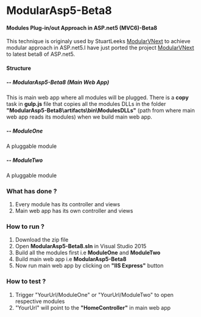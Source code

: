 # ModularAsp5-Beta8
#### Modules Plug-in/out Approach in ASP.net5 (MVC6)-Beta8

This technique is originaly used by StuartLeeks [ModularVNext](https://github.com/stuartleeks/ModularVNext) to achieve modular
approach in ASP.net5.I have just ported the project [ModularVNext](https://github.com/stuartleeks/ModularVNext) to latest 
beta8 of ASP.net5.


#### Structure

##### -- ModularAsp5-Beta8 (Main Web App)

This is main web app where all modules will be plugged. There is a **copy** task in **gulp.js** file that copies all the 
modules DLLs in the folder **"ModularAsp5-Beta8\artifacts\bin\ModulesDLLs"** (path from where main web app reads its modules) 
when we build main web app.

##### -- ModuleOne

A pluggable module

##### -- ModuleTwo

A pluggable module



### What has done ?

1. Every module has its controller and views
2. Main web app has its own controller and views


### How to run ?

1. Download the zip file
2. Open **ModularAsp5-Beta8.sln** in Visual Studio 2015
3. Build all the modules first i.e **ModuleOne** and **ModuleTwo**
4. Build main web app i.e **ModularAsp5-Beta8**
5. Now run main web app by clicking on **"IIS Express"** button


### How to test ?

1. Trigger "YourUrl/ModuleOne" or "YourUrl/ModuleTwo" to open respective modules
2. "YourUrl" will point to the **"HomeController"** in main web app

